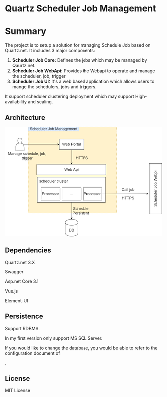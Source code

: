 # Quartz Scheduler Job Management

# Summary

The project is to setup a solution for managing Schedule Job based on Quartz.net. It includes 3 major components:

1. **Scheduler Job Core:** Defines the jobs which may be managed by Qaurtz.net. 
2. **Scheduler Job WebApi:** Provides the Webapi to operate and manage the scheduler, job, trigger
3. **Scheduler Job UI:** It's a web based application which allows users to mange the  schedulers, jobs and triggers.

It support scheduler clustering deployment which may support High-availability and scaling. 

## Architecture

<img src="Microservice Architecture-Schedule Job.png" alt="Microservice Architecture-Schedule Job" style="zoom:90%;" />

## Dependencies

Quartz.net 3.X

Swagger

Asp.net Core 3.1

Vue.js

Element-UI



## Persistence

Support RDBMS.

In my first version only support MS SQL Server.

If you would like to change the database, you would be able to refer to the configuration document of 

[Quartz.net]: https://www.quartz-scheduler.net/documentation/quartz-3.x/quick-start.html	"Quartz.net"

.





## License

MIT License
